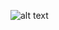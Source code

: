
![alt text](https://https://github.com/serdarbozoglan/My_Python/edit/master/File_System/picture1.png)

